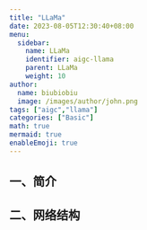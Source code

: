 ```yaml
---
title: "LLaMa"
date: 2023-08-05T12:30:40+08:00
menu:
  sidebar:
    name: LLaMa
    identifier: aigc-llama
    parent: LLaMa
    weight: 10
author:
  name: biubiobiu
  image: /images/author/john.png
tags: ["aigc","llama"]
categories: ["Basic"]
math: true
mermaid: true
enableEmoji: true
---
```


## 一、简介


## 二、网络结构




